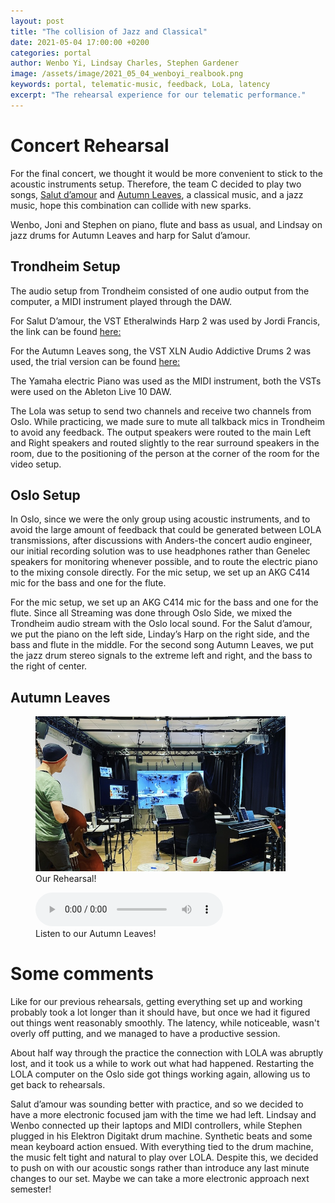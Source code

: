 ```yaml
---
layout: post
title: "The collision of Jazz and Classical"
date: 2021-05-04 17:00:00 +0200
categories: portal
author: Wenbo Yi, Lindsay Charles, Stephen Gardener
image: /assets/image/2021_05_04_wenboyi_realbook.png
keywords: portal, telematic-music, feedback, LoLa, latency
excerpt: "The rehearsal experience for our telematic performance."
---
```


# Concert Rehearsal

For the final concert, we thought it would be more convenient to stick to the acoustic instruments setup. Therefore, the team C decided to play two songs, [Salut d’amour](https://mct-master.github.io/portal/2021/02/28/joni-teamcjam.html) and [Autumn Leaves](https://www.youtube.com/watch?v=ZEMCeymW1Ow), a classical music, and a jazz music, hope this combination can collide with new sparks.

Wenbo, Joni and Stephen on piano, flute and bass as usual, and Lindsay on jazz drums for Autumn Leaves and harp for Salut d’amour.

## Trondheim Setup

The audio setup from Trondheim consisted of one audio output from the computer, a MIDI instrument played through the DAW.

For Salut D’amour, the VST Etheralwinds Harp 2 was used by Jordi Francis, the link can be found [here:](https://vis.versilstudios.com/etherealwinds-harp.html)

For the Autumn Leaves song, the VST XLN Audio Addictive Drums 2 was used, the trial version can be found [here:](https://www.xlnaudio.com/demos)

The Yamaha electric Piano was used as the MIDI instrument, both the VSTs were used on the Ableton Live 10 DAW.

The Lola was setup to send two channels and receive two channels from Oslo. While practicing, we made sure to mute all talkback mics in Trondheim to avoid any feedback. The output speakers were routed to the main Left and Right speakers and routed slightly to the rear surround speakers in the room, due to the positioning of the person at the corner of the room for the video setup.


## Oslo Setup

In Oslo, since we were the only group using acoustic instruments, and to avoid the large amount of feedback that could be generated between LOLA transmissions, after discussions with Anders-the concert audio engineer, our initial recording solution was to use headphones rather than Genelec speakers for monitoring whenever possible, and to route the electric piano to the mixing console directly. For the mic setup, we set up an AKG C414 mic for the bass and one for the flute.

For the mic setup, we set up an AKG C414 mic for the bass and one for the flute. Since all Streaming was done through Oslo Side, we mixed the Trondheim audio stream with the Oslo local sound. For the Salut d’amour, we put the piano on the left side, Linday’s Harp on the right side, and the bass and flute in the middle. For the second song Autumn Leaves, we put the jazz drum stereo signals to the extreme left and right, and the bass to the right of center.

## Autumn Leaves
<figure style="float: auto">
   <img src="/assets/image/2021_05_04_wenboyi_rehea.jpg" alt="" title="Our Rehearsal!" width="400"/> <figcaption>Our Rehearsal!</figcaption>
</figure>


<figure style="float: none">
  <audio controls>
    <source src="https://drive.google.com/uc?&id=1hjQiOEa71X8IXsw7K0nj1Fg0ZWfbKJF1" type="audio/mpeg">
    Listen to our Autumn Leaves!
  </audio>
  <figcaption>Listen to our Autumn Leaves!</figcaption>
</figure>

# Some comments

Like for our previous rehearsals, getting everything set up and working probably took a lot longer than it should have, but once we had it figured out things went reasonably smoothly. The latency, while noticeable, wasn't overly off putting, and we managed to have a productive session.

About half way through the practice the connection with LOLA was abruptly lost, and it took us a while to work out what had happened. Restarting the LOLA computer on the Oslo side got things working again, allowing us to get back to rehearsals.

Salut d’amour was sounding better with practice, and so we decided to have a more electronic focused jam with the time we had left. Lindsay and Wenbo connected up their laptops and MIDI controllers, while Stephen plugged in his Elektron Digitakt drum machine. Synthetic beats and some mean keyboard action ensued. With everything tied to the drum machine, the music felt tight and natural to play over LOLA. Despite this, we decided to push on with our acoustic songs rather than introduce any last minute changes to our set. Maybe we can take a more electronic approach next semester!
